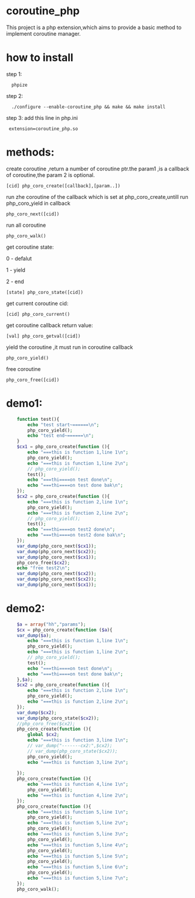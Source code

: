 # coroutine_php
This project is a php extension,which aims to provide a basic method to implement coroutine manager.

# how to install
step 1:

```shell
  phpize
```
step 2:    
```shell
  ./configure --enable-coroutine_php && make && make install
```
step 3:
add this line in php.ini
```shell
 extension=coroutine_php.so
```
# methods:
 
create coroutine ,return a number of coroutine ptr.the param1 ,is a callback of coroutine,the param 2 is optional.
 
    [cid] php_coro_create([callback],[param..])
 
run zhe coroutine of the callback which is set at php_coro_create,untill run php_coro_yield in callback
 
    php_coro_next([cid])

run all coroutine

    php_coro_walk()

get coroutine state:

0 - defalut

1 - yield

2 - end

    [state] php_coro_state([cid])

get current coroutine cid:

    [cid] php_coro_current()

get coroutine callback return value:

    [val] php_coro_getval([cid])

yield the coroutine ,it must run in coroutine callback

    php_coro_yield()

free coroutine

    php_coro_free([cid])

# demo1:
```PHP
    function test(){
        echo "test start~======\n";
        php_coro_yield();
        echo "test end~======\n";
    }
    $cx1 = php_coro_create(function (){
        echo "===this is function 1,line 1\n";
        php_coro_yield();
        echo "===this is function 1,line 2\n";
        // php_coro_yield();
        test();
        echo "===thi====on test done\n";
        echo "===thi====on test done bak\n";
    });
    $cx2 = php_coro_create(function (){
        echo "===this is function 2,line 1\n";
        php_coro_yield();
        echo "===this is function 2,line 2\n";
        // php_coro_yield();
        test();
        echo "===thi====on test2 done\n";
        echo "===thi====on test2 done bak\n";
    });
    var_dump(php_coro_next($cx1));
    var_dump(php_coro_next($cx2));
    var_dump(php_coro_next($cx1));
    php_coro_free($cx2);
    echo "free test2\n";
    var_dump(php_coro_next($cx2));
    var_dump(php_coro_next($cx2));
    var_dump(php_coro_next($cx1));
```
# demo2:
```PHP
    $a = array("hh","params");
    $cx = php_coro_create(function ($a){
    var_dump($a);
        echo "===this is function 1,line 1\n";
        php_coro_yield();
        echo "===this is function 1,line 2\n";
        // php_coro_yield();
        test();
        echo "===thi====on test done\n";
        echo "===thi====on test done bak\n";
    },$a);
    $cx2 = php_coro_create(function (){
        echo "===this is function 2,line 1\n";
        php_coro_yield();
        echo "===this is function 2,line 2\n";
    });
    var_dump($cx2);
    var_dump(php_coro_state($cx2));
    //php_coro_free($cx2);
    php_coro_create(function (){
        global $cx2;
        echo "===this is function 3,line 1\n";
        // var_dump("-------cx2:",$cx2);
        // var_dump(php_coro_state($cx2));
        php_coro_yield();
        echo "===this is function 3,line 2\n";
     
    });
    php_coro_create(function (){
        echo "===this is function 4,line 1\n";
        php_coro_yield();
        echo "===this is function 4,line 2\n";
    });
    php_coro_create(function (){
        echo "===this is function 5,line 1\n";
        php_coro_yield();
        echo "===this is function 5,line 2\n";
        php_coro_yield();
        echo "===this is function 5,line 3\n";
        php_coro_yield();
        echo "===this is function 5,line 4\n";
        php_coro_yield();
        echo "===this is function 5,line 5\n";
        php_coro_yield();
        echo "===this is function 5,line 6\n";
        php_coro_yield();
        echo "===this is function 5,line 7\n";
    });
    php_coro_walk();
```
